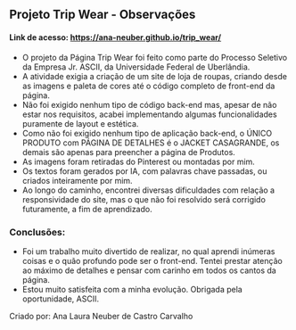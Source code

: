 
## Projeto Trip Wear - Observações

#### Link de acesso: https://ana-neuber.github.io/trip_wear/

- O projeto da Página Trip Wear foi feito como parte do Processo Seletivo da Empresa Jr. ASCII, da Universidade Federal de Uberlândia. 
- A atividade exigia a criação de um site de loja de roupas, criando desde as imagens e paleta de cores até o código completo de front-end da página.
- Não foi exigido nenhum tipo de código back-end mas, apesar de não estar nos requisitos, acabei implementando algumas funcionalidades puramente de layout e estética.
- Como não foi exigido nenhum tipo de aplicação back-end, o ÚNICO PRODUTO com PÁGINA DE DETALHES é o JACKET CASAGRANDE, os demais são apenas para preencher a página de Produtos.
- As imagens foram retiradas do Pinterest ou montadas por mim.
- Os textos foram gerados por IA, com palavras chave passadas, ou criados inteiramente por mim.
- Ao longo do caminho, encontrei diversas dificuldades com relação a responsividade do site, mas o que não foi resolvido será corrigido futuramente, a fim de aprendizado.

### Conclusões:

- Foi um trabalho muito divertido de realizar, no qual aprendi inúmeras coisas e o quão profundo pode ser o front-end. Tentei prestar atenção ao máximo de detalhes e pensar com carinho em todos os cantos da página.
- Estou muito satisfeita com a minha evolução. Obrigada pela oportunidade, ASCII.

Criado por: Ana Laura Neuber de Castro Carvalho
